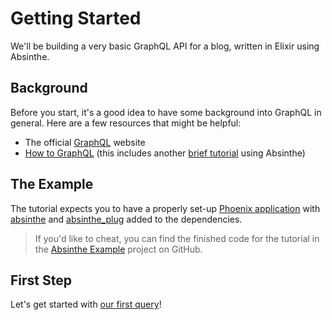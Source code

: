 # Getting Started

We'll be building a very basic GraphQL API for a blog, written in Elixir using
Absinthe.

## Background

Before you start, it's a good idea to have some background into GraphQL in general. Here are a few resources that might be helpful:

- The official [GraphQL](http://graphql.org/) website
- [How to GraphQL](https://www.howtographql.com/) (this includes another [brief tutorial](https://www.howtographql.com/graphql-elixir/0-introduction/) using Absinthe)

## The Example

<span>The tutorial expects you to have a properly set-up [Phoenix application](https://hexdocs.pm/phoenix/installation.html)</span><span> with [absinthe](https://hex.pm/packages/absinthe)</span> and [absinthe_plug](https://hex.pm/packages/absinthe_plug) added to the dependencies.

>  If you'd like to cheat, you can find the finished code for the tutorial
>  in the [Absinthe Example](https://github.com/absinthe-graphql/absinthe_tutorial)
>  project on GitHub.

## First Step

Let's get started with [our first query](our-first-query.md)!
